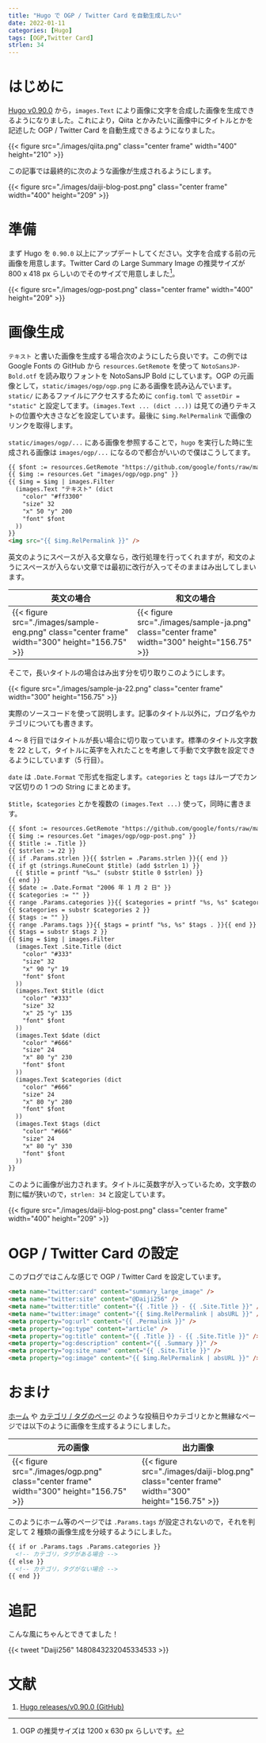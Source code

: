 ```yaml
---
title: "Hugo で OGP / Twitter Card を自動生成したい"
date: 2022-01-11
categories: [Hugo]
tags: [OGP,Twitter Card]
strlen: 34
---
```


# はじめに

[Hugo v0.90.0](https://github.com/gohugoio/hugo/releases/tag/v0.90.0/) から，`images.Text` により画像に文字を合成した画像を生成できるようになりました。これにより，Qiita とかみたいに画像中にタイトルとかを記述した OGP / Twitter Card を自動生成できるようになりました。

{{< figure src="./images/qiita.png" class="center frame" width="400" height="210" >}}

この記事では最終的に次のような画像が生成されるようにします。

{{< figure src="./images/daiji-blog-post.png" class="center frame" width="400" height="209" >}}

# 準備

まず Hugo を `0.90.0` 以上にアップデートしてください。文字を合成する前の元画像を用意します。Twitter Card の Large Summary Image の推奨サイズが 800 x 418 px らしいのでそのサイズで用意しました[^ogp-size]。

[^ogp-size]: OGP の推奨サイズは 1200 x 630 px らしいです。

{{< figure src="./images/ogp-post.png" class="center frame" width="400" height="209" >}}

# 画像生成

`テキスト` と書いた画像を生成する場合次のようにしたら良いです。この例では Google Fonts の GitHub から `resources.GetRemote` を使って `NotoSansJP-Bold.otf` を読み取りフォントを NotoSansJP Bold にしています。OGP の元画像として，`static/images/ogp/ogp.png` にある画像を読み込んでいます。`static/` にあるファイルにアクセスするために `config.toml` で `assetDir = "static"` と設定してます。`(images.Text ... (dict ...))` は見ての通りテキストの位置や大きさなどを設定しています。最後に `$img.RelPermalink` で画像のリンクを取得します。

`static/images/ogp/...` にある画像を参照することで，`hugo` を実行した時に生成される画像は `images/ogp/...` になるので都合がいいので僕はこうしてます。

```html
{{ $font := resources.GetRemote "https://github.com/google/fonts/raw/main/ofl/notosansjp/NotoSansJP-Bold.otf" }}
{{ $img := resources.Get "images/ogp/ogp.png" }}
{{ $img = $img | images.Filter
  (images.Text "テキスト" (dict
    "color" "#ff3300"
    "size" 32
    "x" 50 "y" 200
    "font" $font
  ))
}}
<img src="{{ $img.RelPermalink }}" />
```

英文のようにスペースが入る文章なら，改行処理を行ってくれますが，和文のようにスペースが入らない文章では最初に改行が入ってそのままはみ出してしまいます。

|英文の場合|和文の場合|
|-|-|
|{{< figure src="./images/sample-eng.png" class="center frame" width="300" height="156.75" >}}|{{< figure src="./images/sample-ja.png" class="center frame" width="300" height="156.75" >}}|

そこで，長いタイトルの場合はみ出す分を切り取りこのようにします。

{{< figure src="./images/sample-ja-22.png" class="center frame" width="300" height="156.75" >}}

実際のソースコードを使って説明します。記事のタイトル以外に，ブログ名やカテゴリについても書きます。

4 ～ 8 行目ではタイトルが長い場合に切り取っています。標準のタイトル文字数を 22 として，タイトルに英字を入れたことを考慮して手動で文字数を設定できるようにしています（5 行目）。

`date` は `.Date.Format` で形式を指定します。`categories` と `tags` はループでカンマ区切りの 1 つの String にまとめます。

`$title`，`$categories` とかを複数の `(images.Text ...)` 使って，同時に書きます。

```html
{{ $font := resources.GetRemote "https://github.com/google/fonts/raw/main/ofl/notosansjp/NotoSansJP-Bold.otf" }}
{{ $img := resources.Get "images/ogp/ogp-post.png" }}
{{ $title := .Title }}
{{ $strlen := 22 }}
{{ if .Params.strlen }}{{ $strlen = .Params.strlen }}{{ end }}
{{ if gt (strings.RuneCount $title) (add $strlen 1) }}
  {{ $title = printf "%s…" (substr $title 0 $strlen) }}
{{ end }}
{{ $date := .Date.Format "2006 年 1 月 2 日" }}
{{ $categories := "" }}
{{ range .Params.categories }}{{ $categories = printf "%s, %s" $categories . }}{{ end }}
{{ $categories = substr $categories 2 }}
{{ $tags := "" }}
{{ range .Params.tags }}{{ $tags = printf "%s, %s" $tags . }}{{ end }}
{{ $tags = substr $tags 2 }}
{{ $img = $img | images.Filter
  (images.Text .Site.Title (dict
    "color" "#333"
    "size" 32
    "x" 90 "y" 19
    "font" $font
  ))
  (images.Text $title (dict
    "color" "#333"
    "size" 32
    "x" 25 "y" 135
    "font" $font
  ))
  (images.Text $date (dict
    "color" "#666"
    "size" 24
    "x" 80 "y" 230
    "font" $font
  ))
  (images.Text $categories (dict
    "color" "#666"
    "size" 24
    "x" 80 "y" 280
    "font" $font
  ))
  (images.Text $tags (dict
    "color" "#666"
    "size" 24
    "x" 80 "y" 330
    "font" $font
  ))
}}
```

このように画像が出力されます。タイトルに英数字が入っているため，文字数の割に幅が狭いので，`strlen: 34` と設定しています。

{{< figure src="./images/daiji-blog-post.png" class="center frame" width="400" height="209" >}}

# OGP / Twitter Card の設定

このブログではこんな感じで OGP / Twitter Card を設定しています。

```html
<meta name="twitter:card" content="summary_large_image" />
<meta name="twitter:site" content="@Daiji256" />
<meta name="twitter:title" content="{{ .Title }} - {{ .Site.Title }}" />
<meta name="twitter:image" content="{{ $img.RelPermalink | absURL }}" />
<meta property="og:url" content="{{ .Permalink }}" />
<meta property="og:type" content="article" />
<meta property="og:title" content="{{ .Title }} - {{ .Site.Title }}" />
<meta property="og:description" content="{{ .Summary }}" />
<meta property="og:site_name" content="{{ .Site.Title }}" />
<meta property="og:image" content="{{ $img.RelPermalink | absURL }}" />
```

# おまけ

[ホーム](https://daiji256.github.io/) や [カテゴリ / タグのページ](https://daiji256.github.io/categories/tex-latex/) のような投稿日やカテゴリとかと無縁なページでは以下のように画像を生成するようにしました。

|元の画像|出力画像|
|-|-|
|{{< figure src="./images/ogp.png" class="center frame" width="300" height="156.75" >}}|{{< figure src="./images/daiji-blog.png" class="center frame" width="300" height="156.75" >}}|

このようにホーム等のページでは `.Params.tags` が設定されないので，それを判定して 2 種類の画像生成を分岐するようにしました。

```html
{{ if or .Params.tags .Params.categories }}
  <!-- カテゴリ，タグがある場合 -->
{{ else }}
  <!-- カテゴリ，タグがない場合 -->
{{ end }}
```

# 追記

こんな風にちゃんとできてました！

{{< tweet "Daiji256" 1480843232045334533 >}}

# 文献

1. [Hugo releases/v0.90.0 (GitHub)](https://github.com/gohugoio/hugo/releases/tag/v0.90.0/)
